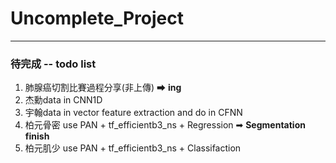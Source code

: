 # Uncomplete_Project

---
### 待完成 -- todo list

1. 肺腺癌切割比賽過程分享(非上傳) ➡ **ing**
4. 杰勳data in CNN1D
5. 宇翰data in vector feature extraction and do in CFNN
6. 柏元骨密 use PAN + tf_efficientb3_ns + Regression  ➡ **Segmentation finish**
7. 柏元肌少 use PAN + tf_efficientb3_ns + Classifaction  

